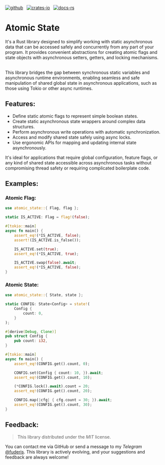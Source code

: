 [![github]](https://github.com/fuderis/rs-atomic-state)&ensp;
[![crates-io]](https://crates.io/crates/atomic-state)&ensp;
[![docs-rs]](https://docs.rs/atomic-state)

[github]: https://img.shields.io/badge/github-8da0cb?style=for-the-badge&labelColor=555555&logo=github
[crates-io]: https://img.shields.io/badge/crates.io-fc8d62?style=for-the-badge&labelColor=555555&logo=rust
[docs-rs]: https://img.shields.io/badge/docs.rs-66c2a5?style=for-the-badge&labelColor=555555&logo=docs.rs

# Atomic State

It's a Rust library designed to simplify working with static asynchronous data that can be accessed safely and concurrently from any part of your program. It provides convenient abstractions for creating atomic flags and state objects with asynchronous setters, getters, and locking mechanisms.<br><br>

This library bridges the gap between synchronous static variables and asynchronous runtime environments, enabling seamless and safe manipulation of shared global state in asynchronous applications, such as those using Tokio or other async runtimes.


## Features:

* Define static atomic flags to represent simple boolean states.
* Create static asynchronous state wrappers around complex data structures.
* Perform asynchronous write operations with automatic synchronization.
* Access and modify shared state safely using async locks.
* Use ergonomic APIs for mapping and updating internal state asynchronously.

It's ideal for applications that require global configuration, feature flags, or any kind of shared state accessible across asynchronous tasks without compromising thread safety or requiring complicated boilerplate code.


## Examples:

### Atomic Flag:
```rust
use atomic_state::{ Flag, flag };

static IS_ACTIVE: Flag = flag!(false);

#[tokio::main]
async fn main() {
    assert_eq!(*IS_ACTIVE, false);
    assert!(IS_ACTIVE.is_false());

    IS_ACTIVE.set(true);
    assert_eq!(*IS_ACTIVE, true);

    IS_ACTIVE.swap(false).await;
    assert_eq!(*IS_ACTIVE, false);
}
```

### Atomic State:
```rust
use atomic_state::{ State, state };

static CONFIG: State<Config> = state!(
    Config {
        count: 0,
    }
);

#[derive(Debug, Clone)]
pub struct Config {
    pub count: i32,
}

#[tokio::main]
async fn main() {
    assert_eq!(CONFIG.get().count, 0);

    CONFIG.set(Config { count: 10, }).await;
    assert_eq!(CONFIG.get().count, 10);

    (*CONFIG.lock().await).count = 20;
    assert_eq!(CONFIG.get().count, 20);

    CONFIG.map(|cfg| { cfg.count = 30; }).await;
    assert_eq!(CONFIG.get().count, 30);
}
```

## Feedback:

> This library distributed under the *MIT* license.

You can contact me via GitHub or send a message to my *Telegram* [@fuderis](https://t.me/fuderis).
This library is actively evolving, and your suggestions and feedback are always welcome!

